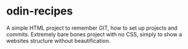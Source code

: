 # odin-recipes

A simple HTML project to remember GIT, how to set up projects and commits.
Extremely bare bones project with no CSS, simply to show a websites structure without beautification.